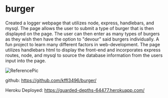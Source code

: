 # burger

Created a logger webpage that utilizes node, express, handlebars, and mysql.  The page allows the user to submit a type of burger that is then displayed on the page.  The user can then enter as many types of burgers as they wish then have the option to "devour" said burgers individually.  A fun project to learn many different factors in web-development. The page utilizes handlebars html to display the front-end and incorporates express routes, node, and mysql to source the database information from the users input into the page. 


![ReferencePic](https://user-images.githubusercontent.com/59713450/76722544-6f292700-671a-11ea-8e07-0afa4ed52a2f.png)


github: https://github.com/kffl3496/burger/

Heroku Deployed: https://guarded-depths-64477.herokuapp.com/

